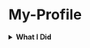 # My-Profile
<details>
     <summary><b>What I Did </b></summary>
     <br>
        Unit Tests
        <br>
        Integration Tests
        <br>
        Docker set up
</details>
